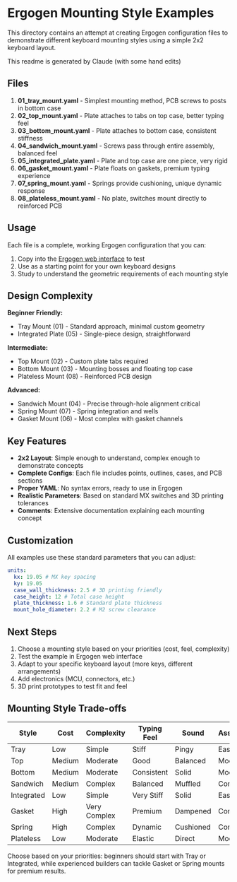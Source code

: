 # Ergogen Mounting Style Examples

This directory contains an attempt at creating Ergogen configuration files to demonstrate different keyboard mounting styles using a simple 2x2 keyboard layout.

This readme is generated by Claude (with some hand edits)

## Files

1. **01_tray_mount.yaml** - Simplest mounting method, PCB screws to posts in bottom case
2. **02_top_mount.yaml** - Plate attaches to tabs on top case, better typing feel
3. **03_bottom_mount.yaml** - Plate attaches to bottom case, consistent stiffness
4. **04_sandwich_mount.yaml** - Screws pass through entire assembly, balanced feel
5. **05_integrated_plate.yaml** - Plate and top case are one piece, very rigid
6. **06_gasket_mount.yaml** - Plate floats on gaskets, premium typing experience
7. **07_spring_mount.yaml** - Springs provide cushioning, unique dynamic response
8. **08_plateless_mount.yaml** - No plate, switches mount directly to reinforced PCB

## Usage

Each file is a complete, working Ergogen configuration that you can:

1. Copy into the [Ergogen web interface](https://ergogen.ceoloide.com/) to test
2. Use as a starting point for your own keyboard designs
3. Study to understand the geometric requirements of each mounting style

## Design Complexity

**Beginner Friendly:**

- Tray Mount (01) - Standard approach, minimal custom geometry
- Integrated Plate (05) - Single-piece design, straightforward

**Intermediate:**

- Top Mount (02) - Custom plate tabs required
- Bottom Mount (03) - Mounting bosses and floating top case
- Plateless Mount (08) - Reinforced PCB design

**Advanced:**

- Sandwich Mount (04) - Precise through-hole alignment critical
- Spring Mount (07) - Spring integration and wells
- Gasket Mount (06) - Most complex with gasket channels

## Key Features

- **2x2 Layout**: Simple enough to understand, complex enough to demonstrate concepts
- **Complete Configs**: Each file includes points, outlines, cases, and PCB sections
- **Proper YAML**: No syntax errors, ready to use in Ergogen
- **Realistic Parameters**: Based on standard MX switches and 3D printing tolerances
- **Comments**: Extensive documentation explaining each mounting concept

## Customization

All examples use these standard parameters that you can adjust:

```yaml
units:
  kx: 19.05 # MX key spacing
  ky: 19.05
  case_wall_thickness: 2.5 # 3D printing friendly
  case_height: 12 # Total case height
  plate_thickness: 1.6 # Standard plate thickness
  mount_hole_diameter: 2.2 # M2 screw clearance
```

## Next Steps

1. Choose a mounting style based on your priorities (cost, feel, complexity)
2. Test the example in Ergogen web interface
3. Adapt to your specific keyboard layout (more keys, different arrangements)
4. Add electronics (MCU, connectors, etc.)
5. 3D print prototypes to test fit and feel

## Mounting Style Trade-offs

| Style      | Cost   | Complexity   | Typing Feel | Sound     | Assembly |
| ---------- | ------ | ------------ | ----------- | --------- | -------- |
| Tray       | Low    | Simple       | Stiff       | Pingy     | Easy     |
| Top        | Medium | Moderate     | Good        | Balanced  | Moderate |
| Bottom     | Medium | Moderate     | Consistent  | Solid     | Moderate |
| Sandwich   | Medium | Complex      | Balanced    | Muffled   | Complex  |
| Integrated | Low    | Simple       | Very Stiff  | Solid     | Easy     |
| Gasket     | High   | Very Complex | Premium     | Dampened  | Complex  |
| Spring     | High   | Complex      | Dynamic     | Cushioned | Complex  |
| Plateless  | Low    | Moderate     | Elastic     | Direct    | Moderate |

Choose based on your priorities: beginners should start with Tray or Integrated, while experienced builders can tackle Gasket or Spring mounts for premium results.
